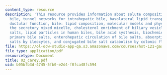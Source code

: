 ```yaml
---
content_type: resource
description: 'This resource provides information about solute composition of human
  bile, tunnel networks for intrahepatic bile, basolateral lipid transporters, hepatobiliary
  ductular function, bile: lipid composition, molecular models and physical state,
  the secretory mixed micelle, cholesterol enrichment of biliary vesicles by bile
  salts, lipid particles in human biles, bile acid systhesis, biochemical origin of
  primary bile salts, enterohepatic circulation of bile salts, absorption of bile
  salts by ileocytes, and conjugated bile salt catabolism by colonic flora.'
file: https://ol-ocw-studio-app-qa.s3.amazonaws.com/courses/hst-121-gastroenterology-fall-2005/b05bfb3d47455fb0e2d4f0fca48fc594_02_carey.pdf
file_type: application/pdf
resourcetype: Document
title: 02_carey.pdf
uid: b05bfb3d-4745-5fb0-e2d4-f0fca48fc594
---
```


